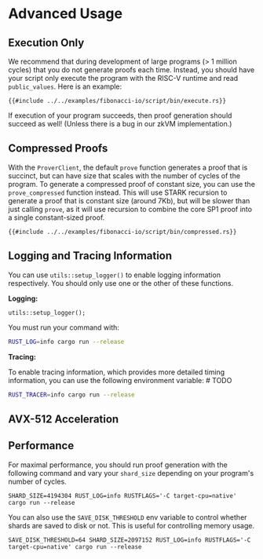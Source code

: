 # Advanced Usage

## Execution Only

We recommend that during development of large programs (> 1 million cycles) that you do not generate proofs each time.
Instead, you should have your script only execute the program with the RISC-V runtime and read `public_values`. Here is an example:

```rust,noplayground
{{#include ../../examples/fibonacci-io/script/bin/execute.rs}}
```

If execution of your program succeeds, then proof generation should succeed as well! (Unless there is a bug in our zkVM implementation.)

## Compressed Proofs

With the `ProverClient`, the default `prove` function generates a proof that is succinct, but can have size that scales with the number of cycles of the program. To generate a compressed proof of constant size, you can use the `prove_compressed` function instead. This will use STARK recursion to generate a proof that is constant size (around 7Kb), but will be slower than just calling `prove`, as it will use recursion to combine the core SP1 proof into a single constant-sized proof.

```rust,noplayground
{{#include ../../examples/fibonacci-io/script/bin/compressed.rs}}
```

## Logging and Tracing Information

You can use `utils::setup_logger()` to enable logging information respectively. You should only use one or the other of these functions.

**Logging:**

```rust,noplayground
utils::setup_logger();
```

You must run your command with:

```bash
RUST_LOG=info cargo run --release
```

**Tracing:**

To enable tracing information, which provides more detailed timing information, you can use the following environment variable: # TODO

```bash
RUST_TRACER=info cargo run --release
```

## AVX-512 Acceleration

## Performance

For maximal performance, you should run proof generation with the following command and vary your `shard_size` depending on your program's number of cycles.

```rust,noplayground
SHARD_SIZE=4194304 RUST_LOG=info RUSTFLAGS='-C target-cpu=native' cargo run --release
```

You can also use the `SAVE_DISK_THRESHOLD` env variable to control whether shards are saved to disk or not.
This is useful for controlling memory usage.

```rust,noplayground
SAVE_DISK_THRESHOLD=64 SHARD_SIZE=2097152 RUST_LOG=info RUSTFLAGS='-C target-cpu=native' cargo run --release
```
